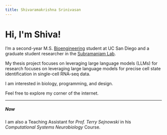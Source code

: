 ```yaml
---
title: Shivaramakrishna Srinivasan
---
```

# Hi, I'm Shiva!

I’m a second-year M.S. [Bioengineering](http://be.ucsd.edu) student at UC San Diego and a graduate student researcher in the [Subramaniam Lab](https://genome.ucsd.edu/).

My thesis project focuses on leveraging large language models (LLMs) for research focuses on leveraging large language models for precise cell state identification in single-cell RNA-seq data.

I am interested in biology, programming, and design.

Feel free to explore my corner of the internet.

---

##### Now

I am also a Teaching Assistant for *Prof. Terry Sejnowski* in his *Computational Systems Neurobiology* Course.


<!-- You can reach me at ```s5srinivasan@ucsd.edu``` or ```shivaramakrishna.srinivasan@gmail.com``` -->
